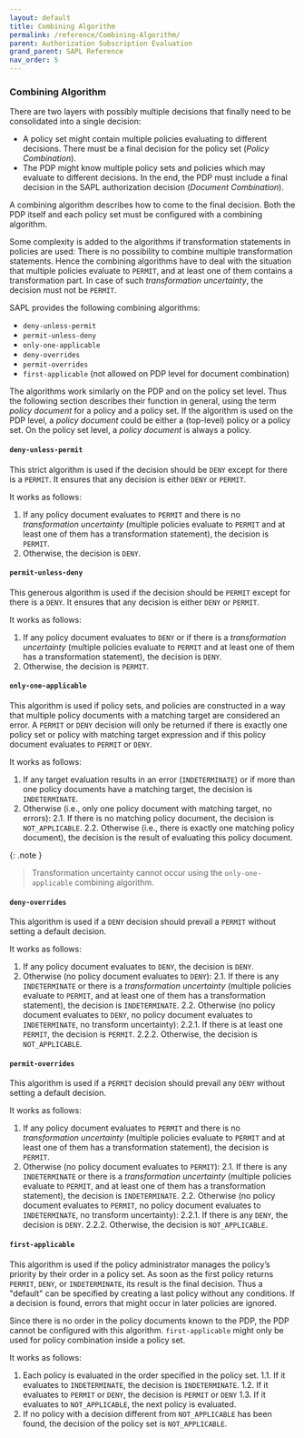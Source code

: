 ```yaml
---
layout: default
title: Combining Algorithm
permalink: /reference/Combining-Algorithm/
parent: Authorization Subscription Evaluation
grand_parent: SAPL Reference
nav_order: 5
---
```


### Combining Algorithm

There are two layers with possibly multiple decisions that finally need to be consolidated into a single decision:

- A policy set might contain multiple policies evaluating to different decisions. There must be a final decision for the policy set (*Policy Combination*).
- The PDP might know multiple policy sets and policies which may evaluate to different decisions. In the end, the PDP must include a final decision in the SAPL authorization decision (*Document Combination*).

A combining algorithm describes how to come to the final decision. Both the PDP itself and each policy set must be configured with a combining algorithm.

Some complexity is added to the algorithms if transformation statements in policies are used: There is no possibility to combine multiple transformation statements. Hence the combining algorithms have to deal with the situation that multiple policies evaluate to `PERMIT`, and at least one of them contains a transformation part. In case of such *transformation uncertainty*, the decision must not be `PERMIT`.

SAPL provides the following combining algorithms:

- `deny-unless-permit`
- `permit-unless-deny`
- `only-one-applicable`
- `deny-overrides`
- `permit-overrides`
- `first-applicable` (not allowed on PDP level for document combination)

The algorithms work similarly on the PDP and on the policy set level. Thus the following section describes their function in general, using the term *policy document* for a policy and a policy set. If the algorithm is used on the PDP level, a *policy document* could be either a (top-level) policy or a policy set. On the policy set level, a *policy document* is always a policy.

#### `deny-unless-permit`

This strict algorithm is used if the decision should be `DENY` except for there is a `PERMIT`. It ensures that any decision is either `DENY` or `PERMIT`.

It works as follows:

1. If any policy document evaluates to `PERMIT` and there is no *transformation uncertainty* (multiple policies evaluate to `PERMIT` and at least one of them has a transformation statement), the decision is `PERMIT`.
2. Otherwise, the decision is `DENY`.

#### `permit-unless-deny`

This generous algorithm is used if the decision should be `PERMIT` except for there is a `DENY`. It ensures that any decision is either `DENY` or `PERMIT`.

It works as follows:

1. If any policy document evaluates to `DENY` or if there is a *transformation uncertainty* (multiple policies evaluate to `PERMIT` and at least one of them has a transformation statement), the decision is `DENY`.
2. Otherwise, the decision is `PERMIT`.

#### `only-one-applicable`

This algorithm is used if policy sets, and policies are constructed in a way that multiple policy documents with a matching target are considered an error. A `PERMIT` or `DENY` decision will only be returned if there is exactly one policy set or policy with matching target expression and if this policy document evaluates to `PERMIT` or `DENY`.

It works as follows:

1. If any target evaluation results in an error (`INDETERMINATE`) or if more than one policy documents have a matching target, the decision is `INDETERMINATE`.
2. Otherwise (i.e., only one policy document with matching target, no errors):
   2.1. If there is no matching policy document, the decision is `NOT_APPLICABLE`.
   2.2. Otherwise (i.e., there is exactly one matching policy document), the decision is the result of evaluating this policy document.

{: .note }
> Transformation uncertainty cannot occur using the `only-one-applicable` combining algorithm.

#### `deny-overrides`

This algorithm is used if a `DENY` decision should prevail a `PERMIT` without setting a default decision.

It works as follows:

1. If any policy document evaluates to `DENY`, the decision is `DENY`.
2. Otherwise (no policy document evaluates to `DENY`):
   2.1. If there is any `INDETERMINATE` or there is a *transformation uncertainty* (multiple policies evaluate to `PERMIT`, and at least one of them has a transformation statement), the decision is `INDETERMINATE`.
   2.2. Otherwise (no policy document evaluates to `DENY`, no policy document evaluates to `INDETERMINATE`, no transform uncertainty):
      2.2.1. If there is at least one `PERMIT`, the decision is `PERMIT`.
      2.2.2. Otherwise, the decision is `NOT_APPLICABLE`.

#### `permit-overrides`

This algorithm is used if a `PERMIT` decision should prevail any `DENY` without setting a default decision.

It works as follows:

1. If any policy document evaluates to `PERMIT` and there is no *transformation uncertainty* (multiple policies evaluate to `PERMIT` and at least one of them has a transformation statement), the decision is `PERMIT`.
2. Otherwise (no policy document evaluates to `PERMIT`):
   2.1. If there is any `INDETERMINATE` or there is a *transformation uncertainty* (multiple policies evaluate to `PERMIT`, and at least one of them has a transformation statement), the decision is `INDETERMINATE`.
   2.2. Otherwise (no policy document evaluates to `PERMIT`, no policy document evaluates to `INDETERMINATE`, no transform uncertainty):
      2.2.1. If there is any `DENY`, the decision is `DENY`.
      2.2.2. Otherwise, the decision is `NOT_APPLICABLE`.

#### `first-applicable`

This algorithm is used if the policy administrator manages the policy’s priority by their order in a policy set. As soon as the first policy returns `PERMIT`, `DENY`, or `INDETERMINATE`, its result is the final decision. Thus a "default" can be specified by creating a last policy without any conditions. If a decision is found, errors that might occur in later policies are ignored.

Since there is no order in the policy documents known to the PDP, the PDP cannot be configured with this algorithm. `first-applicable` might only be used for policy combination inside a policy set.

It works as follows:

1. Each policy is evaluated in the order specified in the policy set.
   1.1. If it evaluates to `INDETERMINATE`, the decision is `INDETERMINATE`.
   1.2. If it evaluates to `PERMIT` or `DENY`, the decision is `PERMIT` or `DENY`
   1.3. If it evaluates to `NOT_APPLICABLE`, the next policy is evaluated.
2. If no policy with a decision different from `NOT_APPLICABLE` has been found, the decision of the policy set is `NOT_APPLICABLE`.
